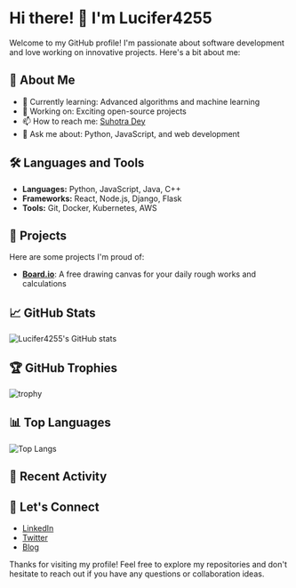 # Hi there! 👋 I'm Lucifer4255

Welcome to my GitHub profile! I'm passionate about software development and love working on innovative projects. Here's a bit about me:

## 🚀 About Me
- 🌱 Currently learning: Advanced algorithms and machine learning
- 💼 Working on: Exciting open-source projects
- 📫 How to reach me: [Suhotra Dey](mailto:deysuhotra@gmail.com)
- 💬 Ask me about: Python, JavaScript, and web development

## 🛠️ Languages and Tools
- **Languages:** Python, JavaScript, Java, C++
- **Frameworks:** React, Node.js, Django, Flask
- **Tools:** Git, Docker, Kubernetes, AWS

## 🔭 Projects
Here are some projects I'm proud of:

- [**Board.io**](https://github.com/Lucifer4255/Board.io): A free drawing canvas for your daily rough works and calculations 
<!-- - [**Another Project**](https://github.com/Lucifer4255/another-project): A brief description of what this project does. -->

## 📈 GitHub Stats
![Lucifer4255's GitHub stats](https://github-readme-stats.vercel.app/api?username=Lucifer4255&show_icons=true&theme=radical)

## 🏆 GitHub Trophies
![trophy](https://github-profile-trophy.vercel.app/?username=Lucifer4255&theme=onedark)

## 📊 Top Languages
![Top Langs](https://github-readme-stats.vercel.app/api/top-langs/?username=Lucifer4255&layout=compact&theme=radical)

## 🚀 Recent Activity
<!--START_SECTION:activity-->
<!--END_SECTION:activity-->

## 🤝 Let's Connect
- [LinkedIn](https://www.linkedin.com/in/suhotra-dey)
- [Twitter](https://twitter.com/your-twitter-handle)
- [Blog](https://your-blog.com)

Thanks for visiting my profile! Feel free to explore my repositories and don't hesitate to reach out if you have any questions or collaboration ideas.
